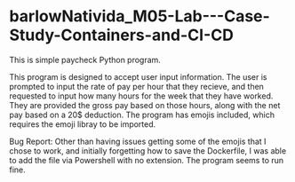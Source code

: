 # barlowNativida_M05-Lab---Case-Study-Containers-and-CI-CD
This is simple paycheck Python program.

This program is designed to accept user input information.  The user is prompted to input the rate of pay per hour that they recieve, and then requested to input how many hours for the week that they have worked.  They are provided the gross pay based on those hours, along with the net pay based on a 20$ deduction.  The program has emojis included, which requires the emoji libray to be imported. 

Bug Report:
Other than having issues getting some of the emojis that I chose to work, and initially forgetting how to save the Dockerfile, I was able to add the file via Powershell with no extension.  The program seems to run fine.
